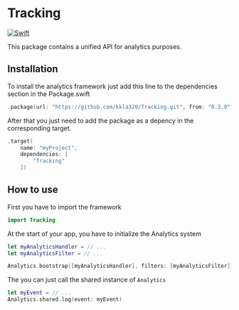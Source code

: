 # Tracking

[![Swift](https://github.com/kkla320/Tracking/actions/workflows/swift.yml/badge.svg?branch=develop&event=push)](https://github.com/kkla320/Tracking/actions/workflows/swift.yml)

This package contains a unified API for analytics purposes.

## Installation
To install the analytics framework just add this line to the dependencies section in the Package.swift
```swift
.package(url: "https://github.com/kkla320/Tracking.git", from: "0.3.0")
```
After that you just need to add the package as a depency in the corresponding target.
```swift
.target(
    name: "myProject",
    dependencies: [
        "Tracking"
    ])
```

## How to use
First you have to import the framework
```swift
import Tracking
```

At the start of your app, you have to initialize the Analytics system
```swift
let myAnalyticsHandler = // ...
let myAnalyticsFilter = // ...

Analytics.bootstrap([myAnalyticsHandler], filters: [myAnalyticsFilter])
```

The you can just call the shared instance of `Analytics`
```swift
let myEvent = // ...
Analytics.shared.log(event: myEvent)
```
